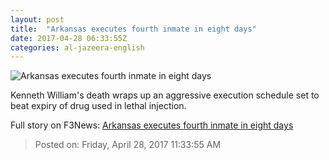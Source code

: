 ```yaml
---
layout: post
title:  "Arkansas executes fourth inmate in eight days"
date: 2017-04-28 06:33:55Z
categories: al-jazeera-english
---
```


![Arkansas executes fourth inmate in eight days](http://www.aljazeera.com/mritems/Images/2017/4/10/4dd1d962eb824cf08459f0f3cedd8384_18.jpg)

Kenneth William's death wraps up an aggressive execution schedule set to beat expiry of drug used in lethal injection.


Full story on F3News: [Arkansas executes fourth inmate in eight days](http://www.f3nws.com/n/RHcaAH)

> Posted on: Friday, April 28, 2017 11:33:55 AM
